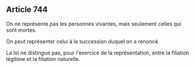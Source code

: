 Article 744
----
On ne représente pas les personnes vivantes, mais seulement celles qui sont
mortes.

On peut représenter celui à la succession duquel on a renoncé.

La loi ne distingue pas, pour l'exercice de la représentation, entre la
filiation légitime et la filiation naturelle.
